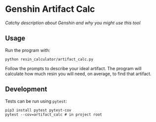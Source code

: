 # Genshin Artifact Calc

_Catchy description about Genshin and why you might use this tool_

## Usage

Run the program with:
```
python resin_calculator/artifact_calc.py
```
Follow the prompts to describe your ideal artifact. The program will calculate
how much resin you will need, on average, to find that artifact.

## Development

Tests can be run using `pytest`:
```
pip3 install pytest pytest-cov
pytest --cov=artifact_calc # in project root
```
